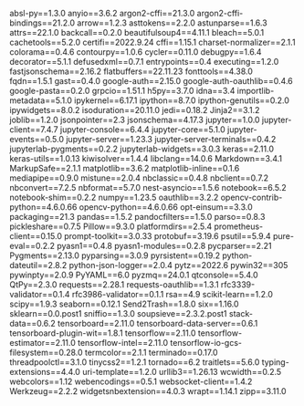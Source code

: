 absl-py==1.3.0
anyio==3.6.2
argon2-cffi==21.3.0
argon2-cffi-bindings==21.2.0
arrow==1.2.3
asttokens==2.2.0
astunparse==1.6.3
attrs==22.1.0
backcall==0.2.0
beautifulsoup4==4.11.1
bleach==5.0.1
cachetools==5.2.0
certifi==2022.9.24
cffi==1.15.1
charset-normalizer==2.1.1
colorama==0.4.6
contourpy==1.0.6
cycler==0.11.0
debugpy==1.6.4
decorator==5.1.1
defusedxml==0.7.1
entrypoints==0.4
executing==1.2.0
fastjsonschema==2.16.2
flatbuffers==22.11.23
fonttools==4.38.0
fqdn==1.5.1
gast==0.4.0
google-auth==2.15.0
google-auth-oauthlib==0.4.6
google-pasta==0.2.0
grpcio==1.51.1
h5py==3.7.0
idna==3.4
importlib-metadata==5.1.0
ipykernel==6.17.1
ipython==8.7.0
ipython-genutils==0.2.0
ipywidgets==8.0.2
isoduration==20.11.0
jedi==0.18.2
Jinja2==3.1.2
joblib==1.2.0
jsonpointer==2.3
jsonschema==4.17.3
jupyter==1.0.0
jupyter-client==7.4.7
jupyter-console==6.4.4
jupyter-core==5.1.0
jupyter-events==0.5.0
jupyter-server==1.23.3
jupyter-server-terminals==0.4.2
jupyterlab-pygments==0.2.2
jupyterlab-widgets==3.0.3
keras==2.11.0
keras-utils==1.0.13
kiwisolver==1.4.4
libclang==14.0.6
Markdown==3.4.1
MarkupSafe==2.1.1
matplotlib==3.6.2
matplotlib-inline==0.1.6
mediapipe==0.9.0
mistune==2.0.4
nbclassic==0.4.8
nbclient==0.7.2
nbconvert==7.2.5
nbformat==5.7.0
nest-asyncio==1.5.6
notebook==6.5.2
notebook-shim==0.2.2
numpy==1.23.5
oauthlib==3.2.2
opencv-contrib-python==4.6.0.66
opencv-python==4.6.0.66
opt-einsum==3.3.0
packaging==21.3
pandas==1.5.2
pandocfilters==1.5.0
parso==0.8.3
pickleshare==0.7.5
Pillow==9.3.0
platformdirs==2.5.4
prometheus-client==0.15.0
prompt-toolkit==3.0.33
protobuf==3.19.6
psutil==5.9.4
pure-eval==0.2.2
pyasn1==0.4.8
pyasn1-modules==0.2.8
pycparser==2.21
Pygments==2.13.0
pyparsing==3.0.9
pyrsistent==0.19.2
python-dateutil==2.8.2
python-json-logger==2.0.4
pytz==2022.6
pywin32==305
pywinpty==2.0.9
PyYAML==6.0
pyzmq==24.0.1
qtconsole==5.4.0
QtPy==2.3.0
requests==2.28.1
requests-oauthlib==1.3.1
rfc3339-validator==0.1.4
rfc3986-validator==0.1.1
rsa==4.9
scikit-learn==1.2.0
scipy==1.9.3
seaborn==0.12.1
Send2Trash==1.8.0
six==1.16.0
sklearn==0.0.post1
sniffio==1.3.0
soupsieve==2.3.2.post1
stack-data==0.6.2
tensorboard==2.11.0
tensorboard-data-server==0.6.1
tensorboard-plugin-wit==1.8.1
tensorflow==2.11.0
tensorflow-estimator==2.11.0
tensorflow-intel==2.11.0
tensorflow-io-gcs-filesystem==0.28.0
termcolor==2.1.1
terminado==0.17.0
threadpoolctl==3.1.0
tinycss2==1.2.1
tornado==6.2
traitlets==5.6.0
typing-extensions==4.4.0
uri-template==1.2.0
urllib3==1.26.13
wcwidth==0.2.5
webcolors==1.12
webencodings==0.5.1
websocket-client==1.4.2
Werkzeug==2.2.2
widgetsnbextension==4.0.3
wrapt==1.14.1
zipp==3.11.0
